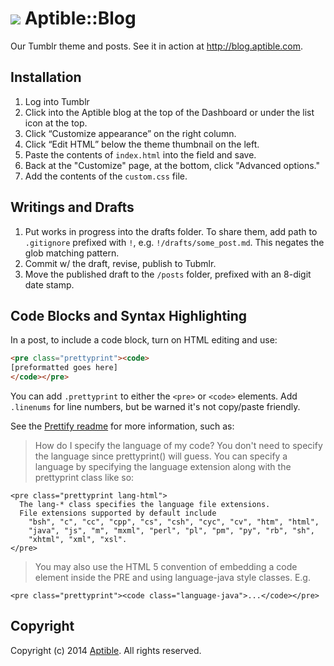 # ![](https://raw.github.com/aptible/straptible/master/lib/straptible/rails/templates/public.api/icon-60px.png) Aptible::Blog

Our Tumblr theme and posts. See it in action at http://blog.aptible.com.

## Installation
1. Log into Tumblr
2. Click into the Aptible blog at the top of the Dashboard or under the list icon at the top.
3. Click “Customize appearance” on the right column.
4. Click “Edit HTML” below the theme thumbnail on the left.
5. Paste the contents of `index.html` into the field and save.
6. Back at the "Customize" page, at the bottom, click "Advanced options."
7. Add the contents of the `custom.css` file.

## Writings and Drafts
1. Put works in progress into the drafts folder. To share them, add path to `.gitignore` prefixed with `!`, e.g. `!/drafts/some_post.md`. This negates the glob matching pattern.
2. Commit w/ the draft, revise, publish to Tubmlr.
3. Move the published draft to the `/posts` folder, prefixed with an 8-digit date stamp.

## Code Blocks and Syntax Highlighting
In a post, to include a code block, turn on HTML editing and use:  

```html
<pre class="prettyprint"><code>
[preformatted goes here]
</code></pre>
```
You can add `.prettyprint` to either the `<pre>` or `<code>` elements. Add `.linenums` for line numbers, but be warned it's not copy/paste friendly. 

See the [Prettify readme](http://google-code-prettify.googlecode.com/svn/trunk/README.html) for more information, such as:

> How do I specify the language of my code?
> You don't need to specify the language since prettyprint() will guess. You can specify a language by specifying the language extension along with the prettyprint class like so:
```
<pre class="prettyprint lang-html">
  The lang-* class specifies the language file extensions.
  File extensions supported by default include
    "bsh", "c", "cc", "cpp", "cs", "csh", "cyc", "cv", "htm", "html",
    "java", "js", "m", "mxml", "perl", "pl", "pm", "py", "rb", "sh",
    "xhtml", "xml", "xsl".
</pre>
```
>You may also use the HTML 5 convention of embedding a code element inside the PRE and using language-java style classes. E.g.
```
<pre class="prettyprint"><code class="language-java">...</code></pre>
```

## Copyright

Copyright (c) 2014 [Aptible](https://www.aptible.com). All rights reserved.

